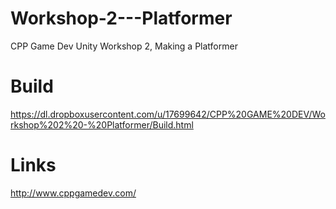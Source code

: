 Workshop-2---Platformer
=======================

CPP Game Dev Unity Workshop 2, Making a Platformer

Build
=====
https://dl.dropboxusercontent.com/u/17699642/CPP%20GAME%20DEV/Workshop%202%20-%20Platformer/Build.html

Links
======
http://www.cppgamedev.com/
